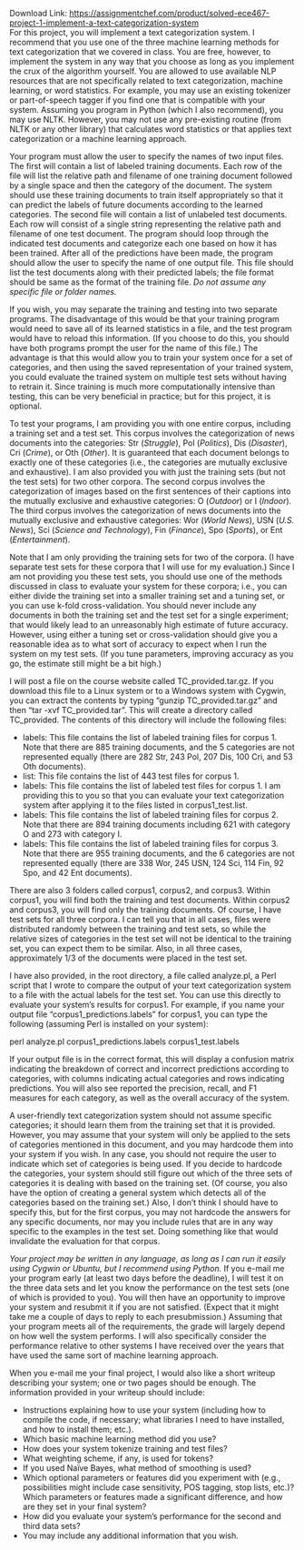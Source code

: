 Download Link: https://assignmentchef.com/product/solved-ece467-project-1-implement-a-text-categorization-system
<br>
For this project, you will implement a text categorization system. I recommend that you use one of the three machine learning methods for text categorization that we covered in class. You are free, however, to implement the system in any way that you choose as long as you implement the crux of the algorithm yourself. You are allowed to use available NLP resources that are not specifically related to text categorization, machine learning, or word statistics. For example, you may use an existing tokenizer or part-of-speech tagger if you find one that is compatible with your system. Assuming you program in Python (which I also recommend), you may use NLTK. However, you may not use any pre-existing routine (from NLTK or any other library) that calculates word statistics or that applies text categorization or a machine learning approach.




Your program must allow the user to specify the names of two input files. The first will contain a list of labeled training documents. Each row of the file will list the relative path and filename of one training document followed by a single space and then the category of the document. The system should use these training documents to train itself appropriately so that it can predict the labels of future documents according to the learned categories. The second file will contain a list of unlabeled test documents. Each row will consist of a single string representing the relative path and filename of one test document. The program should loop through the indicated test documents and categorize each one based on how it has been trained. After all of the predictions have been made, the program should allow the user to specify the name of one output file. This file should list the test documents along with their predicted labels; the file format should be same as the format of the training file. <em>Do not assume any specific file or folder names.</em>




If you wish, you may separate the training and testing into two separate programs. The disadvantage of this would be that your training program would need to save all of its learned statistics in a file, and the test program would have to reload this information. (If you choose to do this, you should have both programs prompt the user for the name of this file.) The advantage is that this would allow you to train your system once for a set of categories, and then using the saved representation of your trained system, you could evaluate the trained system on multiple test sets without having to retrain it. Since training is much more computationally intensive than testing, this can be very beneficial in practice; but for this project, it is optional.




To test your programs, I am providing you with one entire corpus, including a training set and a test set. This corpus involves the categorization of news documents into the categories: Str (<em>Struggle</em>), Pol (<em>Politics</em>), Dis (<em>Disaster</em>), Cri (<em>Crime</em>), or Oth (<em>Other</em>). It is guaranteed that each document belongs to exactly one of these categories (i.e., the categories are mutually exclusive and exhaustive). I am also provided you with just the training sets (but not the test sets) for two other corpora. The second corpus involves the categorization of images based on the first sentences of their captions into the mutually exclusive and exhaustive categories: O (<em>Outdoor</em>) or I (<em>Indoor</em>). The third corpus involves the categorization of news documents into the mutually exclusive and exhaustive categories: Wor (<em>World News</em>), USN (<em>U.S. News</em>), Sci (<em>Science and Technology</em>), Fin (<em>Finance</em>), Spo (<em>Sports</em>), or Ent (<em>Entertainment</em>).




Note that I am only providing the training sets for two of the corpora. (I have separate test sets for these corpora that I will use for my evaluation.) Since I am not providing you these test sets, you should use one of the methods discussed in class to evaluate your system for these corpora; i.e., you can either divide the training set into a smaller training set and a tuning set, or you can use k-fold cross-validation. You should never include any documents in both the training set and the test set for a single experiment; that would likely lead to an unreasonably high estimate of future accuracy. However, using either a tuning set or cross-validation should give you a reasonable idea as to what sort of accuracy to expect when I run the system on my test sets. (If you tune parameters, improving accuracy as you go, the estimate still might be a bit high.)




I will post a file on the course website called TC_provided.tar.gz. If you download this file to a Linux system or to a Windows system with Cygwin, you can extract the contents by typing “gunzip TC_provided.tar.gz” and then “tar -xvf TC_provided.tar”. This will create a directory called TC_provided. The contents of this directory will include the following files:

<ul>

 <li>labels: This file contains the list of labeled training files for corpus 1. Note that there are 885 training documents, and the 5 categories are not represented equally (there are 282 Str, 243 Pol, 207 Dis, 100 Cri, and 53 Oth documents).</li>

 <li>list: This file contains the list of 443 test files for corpus 1.</li>

 <li>labels: This file contains the list of labeled test files for corpus 1. I am providing this to you so that you can evaluate your text categorization system after applying it to the files listed in corpus1_test.list.</li>

 <li>labels: This file contains the list of labeled training files for corpus 2. Note that there are 894 training documents including 621 with category O and 273 with category I.</li>

 <li>labels: This file contains the list of labeled training files for corpus 3. Note that there are 955 training documents, and the 6 categories are not represented equally (there are 338 Wor, 245 USN, 124 Sci, 114 Fin, 92 Spo, and 42 Ent documents).</li>

</ul>




There are also 3 folders called corpus1, corpus2, and corpus3. Within corpus1, you will find both the training and test documents. Within corpus2 and corpus3, you will find only the training documents. Of course, I have test sets for all three corpora. I can tell you that in all cases, files were distributed randomly between the training and test sets, so while the relative sizes of categories in the test set will not be identical to the training set, you can expect them to be similar. Also, in all three cases, approximately 1/3 of the documents were placed in the test set.




I have also provided, in the root directory, a file called analyze.pl, a Perl script that I wrote to compare the output of your text categorization system to a file with the actual labels for the test set. You can use this directly to evaluate your system’s results for corpus1. For example, if you name your output file “corpus1_predictions.labels” for corpus1, you can type the following (assuming Perl is installed on your system):




perl analyze.pl corpus1_predictions.labels corpus1_test.labels




If your output file is in the correct format, this will display a confusion matrix indicating the breakdown of correct and incorrect predictions according to categories, with columns indicating actual categories and rows indicating predictions. You will also see reported the precision, recall, and F1 measures for each category, as well as the overall accuracy of the system.




A user-friendly text categorization system should not assume specific categories; it should learn them from the training set that it is provided. However, you may assume that your system will only be applied to the sets of categories mentioned in this document, and you may hardcode them into your system if you wish. In any case, you should not require the user to indicate which set of categories is being used. If you decide to hardcode the categories, your system should still figure out which of the three sets of categories it is dealing with based on the training set. (Of course, you also have the option of creating a general system which detects all of the categories based on the training set.) Also, I don’t think I should have to specify this, but for the first corpus, you may not hardcode the answers for any specific documents, nor may you include rules that are in any way specific to the examples in the test set. Doing something like that would invalidate the evaluation for that corpus.




<em>Your project may be written in any language, as long as I can run it easily using Cygwin or Ubuntu, but I recommend using Python. </em>If you e-mail me your program early (at least two days before the deadline), I will test it on the three data sets and let you know the performance on the test sets (one of which is provided to you). You will then have an opportunity to improve your system and resubmit it if you are not satisfied. (Expect that it might take me a couple of days to reply to each presubmission.) Assuming that your program meets all of the requirements, the grade will largely depend on how well the system performs. I will also specifically consider the performance relative to other systems I have received over the years that have used the same sort of machine learning approach.




When you e-mail me your final project, I would also like a short writeup describing your system; one or two pages should be enough. The information provided in your writeup should include:

<ul>

 <li>Instructions explaining how to use your system (including how to compile the code, if necessary; what libraries I need to have installed, and how to install them; etc.).</li>

 <li>Which basic machine learning method did you use?</li>

 <li>How does your system tokenize training and test files?</li>

 <li>What weighting scheme, if any, is used for tokens?</li>

 <li>If you used Naïve Bayes, what method of smoothing is used?</li>

 <li>Which optional parameters or features did you experiment with (e.g., possibilities might include case sensitivity, POS tagging, stop lists, etc.)? Which parameters or features made a significant difference, and how are they set in your final system?</li>

 <li>How did you evaluate your system’s performance for the second and third data sets?</li>

 <li>You may include any additional information that you wish.</li>

</ul>